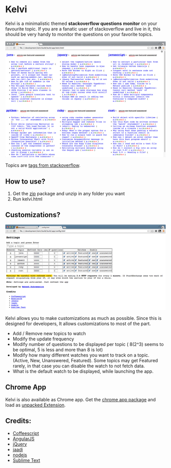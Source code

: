 # Kelvi

Kelvi is a minimalistic themed **stackoverflow questions monitor** on your favourite topic. If you are a fanatic user of stackoverflow and live in it, this should be very handy to monitor the questions on your favorite topics.

![Alt text](imgs/kelvi-dashboard-1.png)

Topics are [tags from stackoverflow](https://stackoverflow.com/tags).


## How to use?

1. Get the [zip](build/kelvi-1.0.zip) package and unzip in any folder you want
2. Run kelvi.html

## Customizations?

![Alt text](imgs/kelvi-dashboard-config-1.png)

Kelvi allows you to make customizations as much as possible. Since this is designed for developers, It allows customizations to most of the part. 

* Add / Remove new topics to watch
* Modify the update frequency
* Modify number of questions to be displayed per topic ( 8(2^3) seems to be optimal, 5 is less and more than 8 is lot)
* Modify how many different watches you want to track on a topic. (Active, New, Unanswered, Featured). Some topics may get Featured rarely, in that case you can disable the watch to not fetch data.
* What is the default watch to be displayed, while launching the app.

## Chrome App

Kelvi is also available as Chrome app. Get the [chrome app package](build/kelvi-chrome-app-1.0.zip) and load as [unpacked Extension](http://developer.chrome.com/extensions/getstarted.html#unpacked).

## Credits:

* [Coffeescript](http://coffeescript.org/)
* [AngularJS](http://angularjs.org/)
* [jQuery](http://jquery.com/)
* [jaadi](https://github.com/msubra/jaadi)
* [nodejs](http://nodejs.org/)
* [Sublime Text](http://www.sublimetext.com/)

